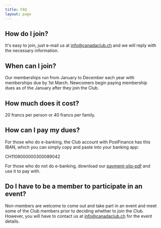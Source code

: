 ```yaml
---
title: FAQ
layout: page
---
```



## How do I join?
It's easy to join, just e-mail us at [info@canadaclub.ch](mailto:info@canadaclub.ch) and we will reply with the necessary information.

## When can I join?
Our memberships run from January to December each year with memberships due by 1st March. Newcomers begin paying membership dues as of the January after they join the Club.

## How much does it cost?
20 francs per person or 40 francs per family.

## How can I pay my dues?
For those who do e-banking, the Club account with PostFinance has this IBAN, which you can simply copy and paste into your banking app:

CH1109000000300089042

For those who do not do e-banking, download our [payment-slip-pdf](pdfs/ccbdues.pdf) and use it to pay with.

## Do I have to be a member to participate in an event?
Non-members are welcome to come out and take part in an event and meet some of the Club members prior to deciding whether to join the Club. However, you will have to contact us at [info@canadaclub.ch](mailto:info@canadaclub.ch) for the event details.